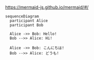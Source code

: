 https://mermaid-js.github.io/mermaid/#/

```mermaid
sequenceDiagram
  participant Alice
  participant Bob

  Alice ->> Bob: Hello!
  Bob -->> Alice: Hi!
  
  Alice ->> Bob: こんにちは!
  Bob -->> Alice: どうも!  
```  
